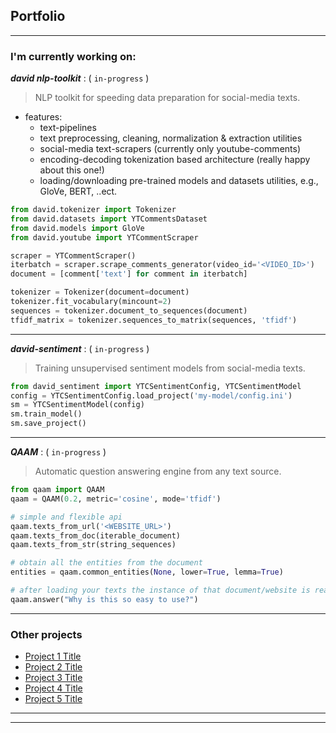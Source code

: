 ## Portfolio

---

### I'm currently working on:

***david nlp-toolkit*** : ( `in-progress` )

> NLP toolkit for speeding data preparation for social-media texts.

- features:
  - text-pipelines
  - text preprocessing, cleaning, normalization & extraction utilities
  - social-media text-scrapers (currently only youtube-comments)
  - encoding-decoding tokenization based architecture (really happy about this one!)
  - loading/downloading pre-trained models and datasets utilities, e.g., GloVe, BERT, ..ect.

```python
from david.tokenizer import Tokenizer
from david.datasets import YTCommentsDataset
from david.models import GloVe
from david.youtube import YTCommentScraper

scraper = YTCommentScraper()
iterbatch = scraper.scrape_comments_generator(video_id='<VIDEO_ID>')
document = [comment['text'] for comment in iterbatch]

tokenizer = Tokenizer(document=document)
tokenizer.fit_vocabulary(mincount=2)
sequences = tokenizer.document_to_sequences(document)
tfidf_matrix = tokenizer.sequences_to_matrix(sequences, 'tfidf')

```
---

***david-sentiment*** : ( `in-progress` )

> Training unsupervised sentiment models from social-media texts.

```python
from david_sentiment import YTCSentimentConfig, YTCSentimentModel
config = YTCSentimentConfig.load_project('my-model/config.ini')
sm = YTCSentimentModel(config)
sm.train_model()
sm.save_project()
```
---

***QAAM***  : ( `in-progress` )

> Automatic question answering engine from any text source.

```python
from qaam import QAAM
qaam = QAAM(0.2, metric='cosine', mode='tfidf')

# simple and flexible api
qaam.texts_from_url('<WEBSITE_URL>')
qaam.texts_from_doc(iterable_document)
qaam.texts_from_str(string_sequences)

# obtain all the entities from the document
entities = qaam.common_entities(None, lower=True, lemma=True)

# after loading your texts the instance of that document/website is ready!
qaam.answer("Why is this so easy to use?")
```
---

### Other projects

- [Project 1 Title](http://example.com/)
- [Project 2 Title](http://example.com/)
- [Project 3 Title](http://example.com/)
- [Project 4 Title](http://example.com/)
- [Project 5 Title](http://example.com/)

---

---
<p style="font-size:11px"></p>
<!-- Remove above link if you don't want to attibute -->
